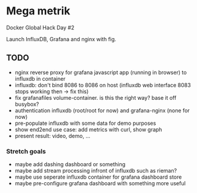 Mega metrik
=====

Docker Global Hack Day #2

Launch InfluxDB, Grafana and nginx with fig.

## TODO
* nginx reverse proxy for grafana javascript app (running in browser) to influxdb in container
* influxdb: don't bind 8086 to 8086 on host (influxdb web interface 8083 stops working then -> fix this)
* fix grafanafiles volume-container. is this the right way? base it off busybox?
* authentication influxdb (root/root for now) and grafana-nginx (none for now)
* pre-populate influxdb with some data for demo purposes
* show end2end use case: add metrics with curl, show graph
* present result: video, demo, ...

### Stretch goals
* maybe add dashing dashboard or something
* maybe add stream processing infront of influxdb such as rieman?
* maybe use seperate influxdb container for grafana dashboard store
* maybe pre-configure grafana dashboard with something more useful
